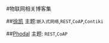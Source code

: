 #物联网相关博客集

##[徐凯](./xukai.md)
主题:``嵌入式网络``,``REST``,``CoAP``,``Contiki``

##[Phodal](./phodal.md)
主题: ``REST``,``CoAP``
